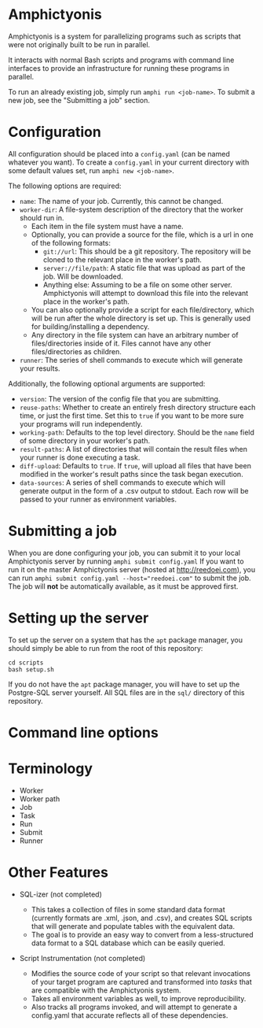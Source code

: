 # Amphictyonis

Amphictyonis is a system for parallelizing programs such as scripts that were not originally built to be run in parallel.

It interacts with normal Bash scripts and programs with command line interfaces to provide an infrastructure for running these programs in parallel.

To run an already existing job, simply run `amphi run <job-name>`.
To submit a new job, see the "Submitting a job" section.

# Configuration

All configuration should be placed into a `config.yaml` (can be named whatever you want).
To create a `config.yaml` in your current directory with some default values set, run `amphi new <job-name>`.

The following options are required:

- `name`: The name of your job. Currently, this cannot be changed.
- `worker-dir`: A file-system description of the directory that the worker should run in.
    - Each item in the file system must have a name.
    - Optionally, you can provide a source for the file, which is a url in one of the following formats:
        - `git://url`: This should be a git repository. The repository will be cloned to the relevant place in the worker's path.
        - `server://file/path`: A static file that was upload as part of the job. Will be downloaded.
        - Anything else: Assuming to be a file on some other server. Amphictyonis will attempt to download this file into the relevant place in the worker's path.
    - You can also optionally provide a script for each file/directory, which will be run after the whole directory is set up. This is generally used for building/installing a dependency.
    - Any directory in the file system can have an arbitrary number of files/directories inside of it. Files cannot have any other files/directories as children.
- `runner`: The series of shell commands to execute which will generate your results.

Additionally, the following optional arguments are supported:

- `version`: The version of the config file that you are submitting.
- `reuse-paths`: Whether to create an entirely fresh directory structure each time, or just the first time. Set this to `true` if you want to be more sure your programs will run independently.
- `working-path`: Defaults to the top level directory. Should be the `name` field of some directory in your worker's path.
- `result-paths`: A list of directories that will contain the result files when your runner is done executing a task.
- `diff-upload`: Defaults to `true`. If `true`, will upload all files that have been modified in the worker's result paths since the task began execution.
- `data-sources`: A series of shell commands to execute which will generate output in the form of a .csv output to stdout. Each row will be passed to your runner as environment variables.

# Submitting a job

When you are done configuring your job, you can submit it to your local Amphictyonis server by running `amphi submit config.yaml`
If you want to run it on the master Amphictyonis server (hosted at <http://reedoei.com>), you can run `amphi submit config.yaml --host="reedoei.com"` to submit the job.
The job will **not** be automatically available, as it must be approved first.

# Setting up the server

To set up the server on a system that has the `apt` package manager, you should simply be able to run from the root of this repository:

```
cd scripts
bash setup.sh
```

If you do not have the `apt` package manager, you will have to set up the Postgre-SQL server yourself.
All SQL files are in the `sql/` directory of this repository.

# Command line options

# Terminology

- Worker
- Worker path
- Job
- Task
- Run
- Submit
- Runner

# Other Features

- SQL-izer (not completed)
    - This takes a collection of files in some standard data format (currently formats are .xml, .json, and .csv), and creates SQL scripts that will generate and populate tables with the equivalent data.
    - The goal is to provide an easy way to convert from a less-structured data format to a SQL database which can be easily queried.

- Script Instrumentation (not completed)
    - Modifies the source code of your script so that relevant invocations of your target program are captured and transformed into *tasks* that are compatible with the Amphictyonis system.
    - Takes all environment variables as well, to improve reproducibility.
    - Also tracks all programs invoked, and will attempt to generate a config.yaml that accurate reflects all of these dependencies.

